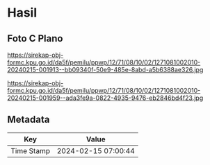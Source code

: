 # Hasil

## Foto C Plano

https://sirekap-obj-formc.kpu.go.id/da5f/pemilu/ppwp/12/71/08/10/02/1271081002010-20240215-001913--bb09340f-50e9-485e-8abd-a5b6388ae326.jpg

https://sirekap-obj-formc.kpu.go.id/da5f/pemilu/ppwp/12/71/08/10/02/1271081002010-20240215-001959--ada3fe9a-0822-4935-9476-eb2846bd4f23.jpg


## Metadata

| Key        | Value               |
| ---------- | ------------------- |
| Time Stamp | 2024-02-15 07:00:44 |



